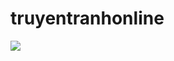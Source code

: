 # truyentranhonline
<img src="https://scontent.fhan3-1.fna.fbcdn.net/v/t1.15752-9/56673040_647767358978790_7258582158594277376_n.png?_nc_cat=110&_nc_oc=AQl94hf9m7ZVRnYzAMzdE5YjE2Erj6OQCwJOyGdrRsSAhjUTQgrZVrl7LAP8FXYGjkg&_nc_ht=scontent.fhan3-1.fna&oh=4fe5e1a9b1965f4478635f86052d0a33&oe=5D0642BC">
